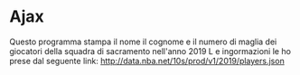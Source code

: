 # Ajax
Questo programma stampa il nome il cognome e il numero di maglia dei giocatori della squadra di sacramento nell'anno 2019
L e ingormazioni le ho prese dal seguente link: http://data.nba.net/10s/prod/v1/2019/players.json
